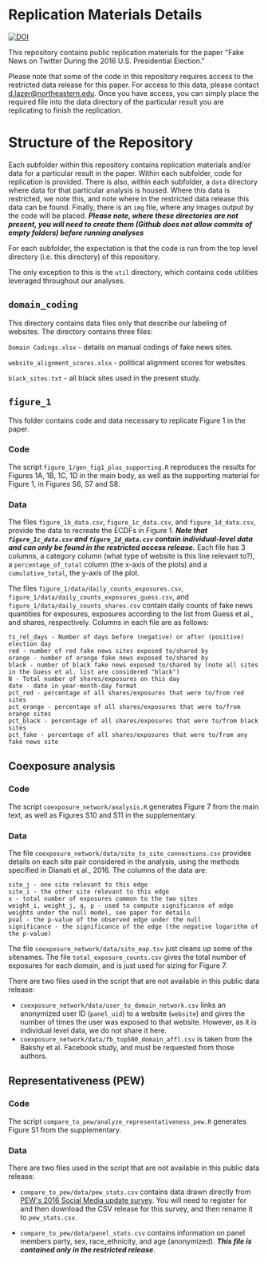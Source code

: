 # Replication Materials Details

[![DOI](https://zenodo.org/badge/162752654.svg)](https://zenodo.org/badge/latestdoi/162752654)

This repository contains public replication materials for the paper "Fake News on Twitter During the 2016 U.S. Presidential Election."

Please note that some of the code in this repository requires access to the restricted data release for this paper. For access to this data, please contact d.lazer@northeastern.edu.  Once you have access, you can simply place the required file into the data directory of the particular result you are replicating to finish the replication.

# Structure of the Repository

Each subfolder within this repository contains replication materials and/or data for a particular result in the paper.  Within each subfolder, code for replication is provided. There is also, within each subfolder, a ```data``` directory where data for that particular analysis is housed. Where this data is restricted, we note this, and note where in the restricted data release this data can be found. Finally, there is an ```img``` file, where any images output by the code will be placed. ***Please note, where these directories are not present, you will need to create them (Github does not allow commits of empty folders) before running analyses***

For each subfolder, the expectation is that the code is run from the top level directory (i.e. this directory) of this repository.

The only exception to this is the ```util``` directory, which contains code utilities leveraged throughout our analyses.

## ```domain_coding```

This directory contains data files only that describe our labeling of websites.  The directory contains three files:

```Domain Codings.xlsx``` - details on manual codings of fake news sites.

```website_alignment_scores.xlsx``` - political alignment scores for websites.

```black_sites.txt``` - all black sites used in the present study.


## ```figure_1```

This folder contains code and data necessary to replicate Figure 1 in the paper.

### Code

The script ```figure_1/gen_fig1_plus_supporting.R``` reproduces the results for Figures 1A, 1B, 1C, 1D in the main body, as well as the supporting material for Figure 1, in Figures S6, S7 and S8.

### Data
The files ```figure_1b_data.csv```, ```figure_1c_data.csv```, and ```figure_1d_data.csv```, provide the data to recreate the ECDFs in Figure 1. ***Note that ```figure_1c_data.csv``` and ```figure_1d_data.csv``` contain individual-level data and can only be found in the restricted access release.*** Each file has 3 columns, a category column (what type of website is this line relevant to?), a ```percentage_of_total``` column (the x-axis of the plots) and a ```cumulative_total```, the y-axis of the plot.

The files ```figure_1/data/daily_counts_exposures.csv```, ```figure_1/data/daily_counts_exposures_guess.csv```, and ```figure_1/data/daily_counts_shares.csv``` contain daily counts of fake news quantities for exposures, exposures according to the list from Guess et al., and shares, respectively.  Columns in each file are as follows:

```
ts_rel_days - Number of days before (negative) or after (positive) election day
red - number of red fake news sites exposed to/shared by
orange - number of orange fake news exposed to/shared by
black - number of black fake news exposed to/shared by (note all sites in the Guess et al. list are considered "black")
N - Total number of shares/exposures on this day
date - date in year-month-day format
pct_red - percentage of all shares/exposures that were to/from red sites
pct_orange - percentage of all shares/exposures that were to/from orange sites
pct_black - percentage of all shares/exposures that were to/from black sites
pct_fake - percentage of all shares/exposures that were to/from any fake news site
```

## Coexposure analysis

### Code
The script ```coexposure_network/analysis.R``` generates Figure 7 from the main text, as well as Figures S10 and S11 in the supplementary.

### Data

The file ```coexposure_network/data/site_to_site_connections.csv``` provides details on each site pair considered in the analysis, using the methods specified in Dianati et al., 2016.  The columns of the data are:

```
site_j - one site relevant to this edge
site_i - the other site relevant to this edge
x - total number of exposures common to the two sites
weight_i, weight_j, q, p - used to compute significance of edge weights under the null model, see paper for details
pval - the p-value of the observed edge under the null
significance - the significance of the edge (the negative logarithm of the p-value)
```

The file ```coexposure_network/data/site_map.tsv``` just cleans up some of the sitenames. The file ```total_exposure_counts.csv``` gives the total number of exposures for each domain, and is just used for sizing for Figure 7.

There are two files used in the script that are not available in this public data release:

-  ```coexposure_network/data/user_to_domain_network.csv``` links an anonymized user ID (```panel_uid```) to a website (```website```) and gives the number of times the user was exposed to that website.  However, as it is individual level data, we do not share it here.
- ```coexposure_network/data/fb_top500_domain_affl.csv``` is taken from the Bakshy et al. Facebook study, and must be requested from those authors. 


## Representativeness (PEW)

### Code
The script ```compare_to_pew/analyze_representativeness_pew.R``` generates Figure S1 from the supplementary.

### Data

There are two files used in the script that are not available in this public data release:

- ```compare_to_pew/data/pew_stats.csv``` contains data drawn directly from [PEW's 2016 Social Media update survey](http://www.pewinternet.org/dataset/march-2016-libraries/).  You will need to register for and then download the CSV release for this survey, and then rename it to ```pew_stats.csv```.

- ```compare_to_pew/data/panel_stats.csv``` contains information on panel members party, sex, race_ethnicity, and age (anonymized). ***This file is contained only in the restricted release***.

